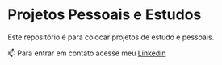 # Projetos Pessoais e Estudos

Este repositório é para colocar projetos de estudo e pessoais.

📫 Para entrar em contato acesse meu [Linkedin](https://www.linkedin.com/in/bearibeiroa/)

<!---
bearibeiroa/bearibeiroa is a ✨ special ✨ repository because its `README.md` (this file) appears on your GitHub profile.
You can click the Preview link to take a look at your changes.
--->
